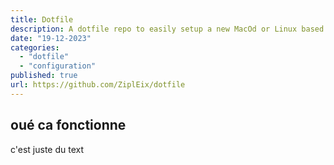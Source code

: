```yaml
---
title: Dotfile
description: A dotfile repo to easily setup a new MacOd or Linux based operating systeme
date: "19-12-2023"
categories:
  - "dotfile"
  - "configuration"
published: true
url: https://github.com/ZiplEix/dotfile
---
```


## oué ca fonctionne 

c'est juste du text
